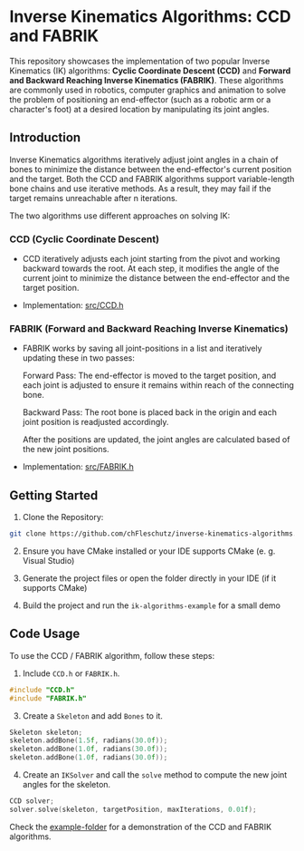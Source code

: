 # Inverse Kinematics Algorithms: CCD and FABRIK

This repository showcases the implementation of two popular Inverse Kinematics (IK) algorithms: **Cyclic Coordinate Descent (CCD)** and **Forward and Backward Reaching Inverse Kinematics (FABRIK)**. These algorithms are commonly used in robotics, computer graphics and animation to solve the problem of positioning an end-effector (such as a robotic arm or a character's foot) at a desired location by manipulating its joint angles.


## Introduction

Inverse Kinematics algorithms iteratively adjust joint angles in a chain of bones to minimize the distance between the end-effector's current position and the target. Both the CCD and FABRIK algorithms support variable-length bone chains and use iterative methods. As a result, they may fail if the target remains unreachable after n iterations.

The two algorithms use different approaches on solving IK:

### CCD (Cyclic Coordinate Descent)

- CCD iteratively adjusts each joint starting from the pivot and working backward towards the root. At each step, it modifies the angle of the current joint to minimize the distance between the end-effector and the target position.

- Implementation: [src/CCD.h](https://github.com/chFleschutz/inverse-kinematics-algorithms/blob/main/src/CCD.h)

### FABRIK (Forward and Backward Reaching Inverse Kinematics)

- FABRIK works by saving all joint-positions in a list and iteratively updating these in two passes:
  
  Forward Pass: The end-effector is moved to the target position, and each joint is adjusted to ensure it remains within reach of the connecting bone.

  Backward Pass: The root bone is placed back in the origin and each joint position is readjusted accordingly.
  
  After the positions are updated, the joint angles are calculated based of the new joint positions.

- Implementation: [src/FABRIK.h](https://github.com/chFleschutz/inverse-kinematics-algorithms/blob/main/src/FABRIK.h)

## Getting Started

1. Clone the Repository:

```bash
git clone https://github.com/chFleschutz/inverse-kinematics-algorithms.git
```
2. Ensure you have CMake installed or your IDE supports CMake (e. g. Visual Studio)

3. Generate the project files or open the folder directly in your IDE (if it supports CMake)

4. Build the project and run the `ik-algorithms-example` for a small demo


## Code Usage

To use the CCD / FABRIK algorithm, follow these steps:

1. Include `CCD.h` or `FABRIK.h`.

```cpp
#include "CCD.h"
#include "FABRIK.h"
```

3. Create a `Skeleton` and add `Bones` to it.

```cpp
Skeleton skeleton;
skeleton.addBone(1.5f, radians(30.0f));
skeleton.addBone(1.0f, radians(30.0f));
skeleton.addBone(1.0f, radians(30.0f));
```

4. Create an `IKSolver` and call the `solve` method to compute the new joint angles for the skeleton. 
  
```cpp
CCD solver;
solver.solve(skeleton, targetPosition, maxIterations, 0.01f);
```

Check the [example-folder](example/) for a demonstration of the CCD and FABRIK algorithms.
